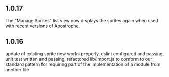 ## 1.0.17

The "Manage Sprites" list view now displays the sprites again when used with recent versions of Apostrophe.

## 1.0.16

update of existing sprite now works properly, eslint configured and passing, unit test written and passing, refactored lib/import.js to conform to our standard pattern for requiring part of the implementation of a module from another file

